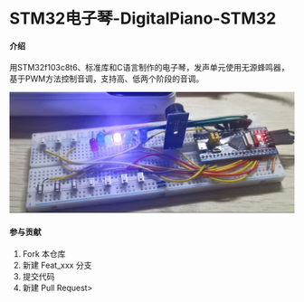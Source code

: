 # STM32电子琴-DigitalPiano-STM32

#### 介绍
用STM32f103c8t6、标准库和C语言制作的电子琴，发声单元使用无源蜂鸣器，基于PWM方法控制音调，支持高、低两个阶段的音调。

![输入图片说明](Snipaste_2023-12-14_02-31-37.png)

#### 参与贡献

1.  Fork 本仓库
2.  新建 Feat_xxx 分支
3.  提交代码
4.  新建 Pull Request> 